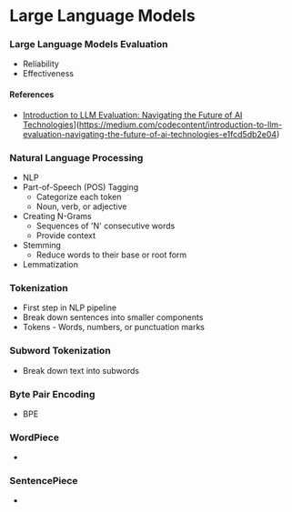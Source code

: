# Large Language Models

### Large Language Models Evaluation
- Reliability
- Effectiveness

#### References
- [Introduction to LLM Evaluation: Navigating the Future of AI Technologies]([)](https://medium.com/codecontent/introduction-to-llm-evaluation-navigating-the-future-of-ai-technologies-e1fcd5db2e04)

### Natural Language Processing
- NLP
- Part-of-Speech (POS) Tagging
  - Categorize each token
  - Noun, verb, or adjective
- Creating N-Grams
  - Sequences of 'N' consecutive words
  - Provide context
- Stemming
  - Reduce words to their base or root form 
- Lemmatization
       
### Tokenization
- First step in NLP pipeline
- Break down sentences into smaller components
- Tokens - Words, numbers, or punctuation marks

### Subword Tokenization
- Break down text into subwords

### Byte Pair Encoding 
- BPE

### WordPiece
-

### SentencePiece
-
